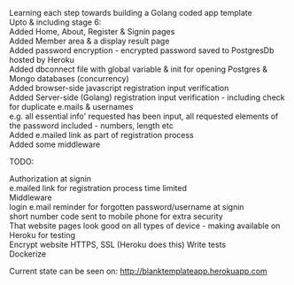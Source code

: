 Learning each step towards building a Golang coded app template   
Upto & including stage 6:   
	Added Home, About, Register & Signin pages  
	Added Member area & a display result page  
	Added password encryption - encrypted password saved to PostgresDb hosted by Heroku  
	Added dbconnect file with global variable & init for opening Postgres & Mongo databases (concurrency)  
    Added browser-side javascript registration input verification  
    Added Server-side (Golang) registration input verification - including check for duplicate e.mails & usernames  
    e.g. all essential info' requested has been input, all requested elements of the password included - numbers, length etc  
	Added e.mailed link as part of registration process  
	Added some middleware     

TODO:

Authorization at signin  
e.mailed link for registration process time limited   
Middleware   
login e.mail reminder for forgotten password/username at signin  
short number code sent to mobile phone for extra security    
That website pages look good on all types of device - making available on Heroku for testing  
Encrypt website HTTPS, SSL  (Heroku does this)
Write tests  
Dockerize  

Current state can be seen on: http://blanktemplateapp.herokuapp.com
